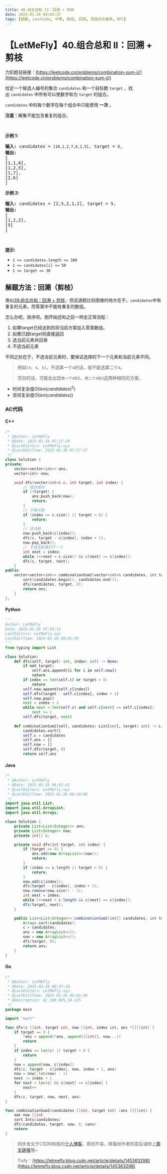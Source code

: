 ```yaml
---
title: 40.组合总和 II：回溯 + 剪枝
date: 2025-01-26 09:03:37
tags: [题解, LeetCode, 中等, 数组, 回溯, 深度优先搜索, DFS]
---
```


# 【LetMeFly】40.组合总和 II：回溯 + 剪枝

力扣题目链接：[https://leetcode.cn/problems/combination-sum-ii/](https://leetcode.cn/problems/combination-sum-ii/)

<p>给定一个候选人编号的集合&nbsp;<code>candidates</code>&nbsp;和一个目标数&nbsp;<code>target</code>&nbsp;，找出&nbsp;<code>candidates</code>&nbsp;中所有可以使数字和为&nbsp;<code>target</code>&nbsp;的组合。</p>

<p><code>candidates</code>&nbsp;中的每个数字在每个组合中只能使用&nbsp;<strong>一次</strong>&nbsp;。</p>

<p><strong>注意：</strong>解集不能包含重复的组合。&nbsp;</p>

<p>&nbsp;</p>

<p><strong>示例&nbsp;1:</strong></p>

<pre>
<strong>输入:</strong> candidates =&nbsp;<code>[10,1,2,7,6,1,5]</code>, target =&nbsp;<code>8</code>,
<strong>输出:</strong>
[
[1,1,6],
[1,2,5],
[1,7],
[2,6]
]</pre>

<p><strong>示例&nbsp;2:</strong></p>

<pre>
<strong>输入:</strong> candidates =&nbsp;[2,5,2,1,2], target =&nbsp;5,
<strong>输出:</strong>
[
[1,2,2],
[5]
]</pre>

<p>&nbsp;</p>

<p><strong>提示:</strong></p>

<ul>
	<li><code>1 &lt;=&nbsp;candidates.length &lt;= 100</code></li>
	<li><code>1 &lt;=&nbsp;candidates[i] &lt;= 50</code></li>
	<li><code>1 &lt;= target &lt;= 30</code></li>
</ul>


    
## 解题方法：回溯（剪枝）

类似[39.组合总和：回溯 + 剪枝](https://blog.letmefly.xyz/2024/04/20/LeetCode%200039.%E7%BB%84%E5%90%88%E6%80%BB%E5%92%8C/)，但这道题比较困难的地方在于，`candidates`中有重复的元素，而答案中不能有重复的数组。

怎么办呢，排序呗。刚开始还和之前一样走正常流程：

1. 如果target已经达到则将当前方案加入答案数组。
2. 如果已超target则直接返回
3. 选当前元素并回溯
4. 不选当前元素

不同之处在于，不选当前元素时，要保证选择的下一个元素和当前元素不同。

> 例如`[4, 4, 5]`，不选第一个`4`的话，就不能选第二个`4`。
>
> 否则的话，可能会出现`第一个4和5`、`第二个4和5`这两种相同的方案。

+ 时间复杂度$O(len(candidates)^2)$
+ 空间复杂度$O(len(candidates))$

### AC代码

#### C++

```cpp
/*
 * @Author: LetMeFly
 * @Date: 2025-01-26 07:27:24
 * @LastEditors: LetMeFly.xyz
 * @LastEditTime: 2025-01-26 07:57:37
 */
class Solution {
private:
    vector<vector<int>> ans;
    vector<int> now;

    void dfs(vector<int>& c, int target, int index) {
        // 组合成功
        if (!target) {
            ans.push_back(now);
            return;
        }
        // 不再可能
        if (index == c.size() || target < 0) {
            return;
        }
        // 选当前
        now.push_back(c[index]);
        dfs(c, target - c[index], index + 1);
        now.pop_back();
        // 不选当前递归下一个
        int next = index;
        while (++next < c.size() && c[next] == c[index]);
        dfs(c, target, next);
    }
public:
    vector<vector<int>> combinationSum2(vector<int>& candidates, int target) {
        sort(candidates.begin(), candidates.end());
        dfs(candidates, target, 0);
        return ans;
    }
};
```

#### Python

```python
'''
Author: LetMeFly
Date: 2025-01-26 07:58:11
LastEditors: LetMeFly.xyz
LastEditTime: 2025-01-26 08:01:59
'''
from typing import List

class Solution:
    def dfs(self, target: int, index: int) -> None:
        if not target:
            self.ans.append([i for i in self.now])
            return
        if index == len(self.c) or target < 0:
            return
        self.now.append(self.c[index])
        self.dfs(target - self.c[index], index + 1)
        self.now.pop()
        next = index + 1
        while next < len(self.c) and self.c[next] == self.c[index]:
            next += 1
        self.dfs(target, next)
    
    def combinationSum2(self, candidates: List[int], target: int) -> List[List[int]]:
        candidates.sort()
        self.c = candidates
        self.ans = []
        self.now = []
        self.dfs(target, 0)
        return self.ans
```

#### Java

```java
/*
 * @Author: LetMeFly
 * @Date: 2025-01-26 08:02:41
 * @LastEditors: LetMeFly.xyz
 * @LastEditTime: 2025-01-26 08:10:08
 */
import java.util.List;
import java.util.ArrayList;
import java.util.Arrays;

class Solution {
    private List<List<Integer>> ans;
    private List<Integer> now;
    private int[] c;

    private void dfs(int target, int index) {
        if (target == 0) {
            ans.add(new ArrayList<>(now));
            return;
        }
        if (index == c.length || target < 0) {
            return;
        }
        now.add(c[index]);
        dfs(target - c[index], index + 1);
        now.remove(now.size() - 1);
        int next = index;
        while (++next < c.length && c[next] == c[index]);
        dfs(target, next);
    }

    public List<List<Integer>> combinationSum2(int[] candidates, int target) {
        Arrays.sort(candidates);
        c = candidates;
        ans = new ArrayList<>();
        now = new ArrayList<>();
        dfs(target, 0);
        return ans;
    }
}
```

#### Go

```go
/*
 * @Author: LetMeFly
 * @Date: 2025-01-26 08:47:10
 * @LastEditors: LetMeFly.xyz
 * @LastEditTime: 2025-01-26 09:01:49
 * @Descreption: AC,100.00%,34.12%
 */
package main

import "sort"

func dfs(c []int, target int, now []int, index int, ans *[][]int) {
    if target == 0 {
        *ans = append(*ans, append([]int{}, now...))
        return
    }
    if index == len(c) || target < 0 {
        return
    }
    now = append(now, c[index])
    dfs(c, target - c[index], now, index + 1, ans)
    now = now[:len(now) - 1]
    next := index + 1
    for next < len(c) && c[next] == c[index] {
        next++
    }
    dfs(c, target, now, next, ans)
}

func combinationSum2(candidates []int, target int) (ans [][]int) {
    var now []int
    sort.Ints(candidates)
    dfs(candidates, target, now, 0, &ans)
    return
}
```

> 同步发文于CSDN和我的[个人博客](https://blog.letmefly.xyz/)，原创不易，转载经作者同意后请附上[原文链接](https://blog.letmefly.xyz/2025/01/26/LeetCode%200040.%E7%BB%84%E5%90%88%E6%80%BB%E5%92%8CII/)哦~
>
> Tisfy：[https://letmefly.blog.csdn.net/article/details/145363298](https://letmefly.blog.csdn.net/article/details/145363298)
